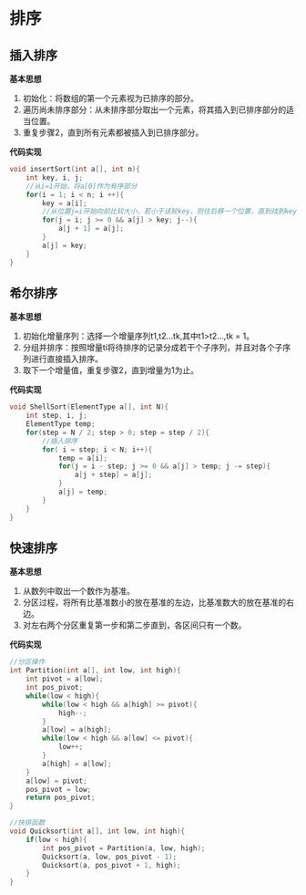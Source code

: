 # 排序
## 插入排序
**基本思想**
1. 初始化：将数组的第一个元素视为已排序的部分。
2. 遍历尚未排序部分：从未排序部分取出一个元素，将其插入到已排序部分的适当位置。
3. 重复步骤2，直到所有元素都被插入到已排序部分。

**代码实现**
```c
void insertSort(int a[], int n){
    int key, i, j;
    //从i=1开始，将a[0]作为有序部分
    for(i = 1; i < n; i ++){
        key = a[i];
        //从位置j=i开始向前比较大小，若小于该轮key，则往后移一个位置，直到找到key所应该在的位置
        for(j = i; j >= 0 && a[j] > key; j--){
            a[j + 1] = a[j];
        }
        a[j] = key;
    }
}
```
## 希尔排序
**基本思想**
1. 初始化增量序列：选择一个增量序列t1,t2...tk,其中t1>t2...,tk = 1。
2. 分组并排序：按照增量ti将待排序的记录分成若干个子序列，并且对各个子序列进行直接插入排序。
3. 取下一个增量值，重复步骤2，直到增量为1为止。

**代码实现**
```c
void ShellSort(ElementType a[], int N){
    int step, i, j;
    ElementType temp;
    for(step = N / 2; step > 0; step = step / 2){
        //插入排序
        for( i = step; i < N; i++){
            temp = a[i];
            for(j = i - step; j >= 0 && a[j] > temp; j -= step){
                a[j + step] = a[j];
            }
            a[j] = temp;
        }
    }
}
```
## 快速排序
**基本思想**
1. 从数列中取出一个数作为基准。
2. 分区过程，将所有比基准数小的放在基准的左边，比基准数大的放在基准的右边。
3. 对左右两个分区重复第一步和第二步直到，各区间只有一个数。

**代码实现**
```c
//分区操作
int Partition(int a[], int low, int high){
    int pivot = a[low];
    int pos_pivot;
    while(low < high){
        while(low < high && a[high] >= pivot){
            high--;
        }
        a[low] = a[high];
        while(low < high && a[low] <= pivot){
            low++;
        }
        a[high] = a[low];
    }
    a[low] = pivot;
    pos_pivot = low;
    return pos_pivot;
}

//快排函数
void Quicksort(int a[], int low, int high){
    if(low < high){
        int pos_pivot = Partition(a, low, high);
        Quicksort(a, low, pos_pivot - 1);
        Quicksort(a, pos_pivot + 1, high);
    }
}
``` 
